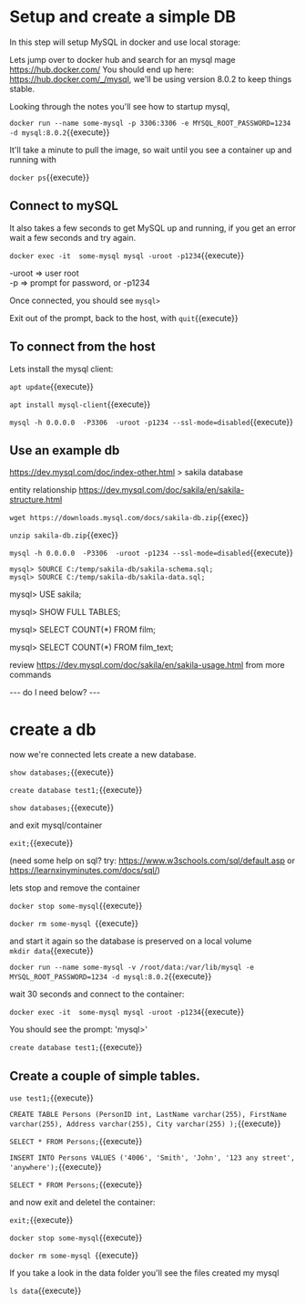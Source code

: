 #  Setup and create a simple DB

In this step will setup MySQL in docker and use local storage:

Lets jump over to docker hub and search for an mysql mage https://hub.docker.com/
You should end up here: https://hub.docker.com/_/mysql, we'll be using version 8.0.2 to keep things stable.

Looking through the notes you'll see  how to startup mysql, 

`docker run --name some-mysql -p 3306:3306 -e MYSQL_ROOT_PASSWORD=1234 -d mysql:8.0.2`{{execute}}

It'll take a minute to pull the image, so wait until you see a container up and running with

`docker ps`{{execute}}  

## Connect to mySQL

It also takes a few seconds to get MySQL up and running, if you get an error wait a few seconds and try again.

`docker exec -it  some-mysql mysql -uroot -p1234`{{execute}} 

-uroot   => user root  
-p       => prompt for password, or -p1234

Once connected, you should see `mysql>`

Exit out of the prompt, back to the host, with `quit`{{execute}}

## To connect from the host

Lets install the mysql client:

`apt update`{{execute}}

`apt install mysql-client`{{execute}}

`mysql -h 0.0.0.0  -P3306  -uroot -p1234 --ssl-mode=disabled`{{execute}}


## Use an example db

https://dev.mysql.com/doc/index-other.html > sakila database

entity relationship   https://dev.mysql.com/doc/sakila/en/sakila-structure.html

`wget https://downloads.mysql.com/docs/sakila-db.zip`{{exec}}

`unzip sakila-db.zip`{{exec}}

`mysql -h 0.0.0.0  -P3306  -uroot -p1234 --ssl-mode=disabled`{{execute}}

```
mysql> SOURCE C:/temp/sakila-db/sakila-schema.sql;
mysql> SOURCE C:/temp/sakila-db/sakila-data.sql;
```


mysql> USE sakila;

mysql> SHOW FULL TABLES;

mysql> SELECT COUNT(*) FROM film;

mysql> SELECT COUNT(*) FROM film_text;


review https://dev.mysql.com/doc/sakila/en/sakila-usage.html  from more commands


---  do I need below? ---




# create a db

now we're connected lets create a new database.

`show databases;`{{execute}}

`create database test1;`{{execute}}

`show databases;`{{execute}}

and exit mysql/container

`exit;`{{execute}} 

(need some help on sql? try: https://www.w3schools.com/sql/default.asp or https://learnxinyminutes.com/docs/sql/)   

lets stop and remove the container

`docker stop some-mysql`{{execute}}

`docker rm some-mysql `{{execute}}

and start it again so  the database is preserved on a local volume  
`mkdir data`{{execute}}
  
`docker run --name some-mysql -v /root/data:/var/lib/mysql -e MYSQL_ROOT_PASSWORD=1234 -d mysql:8.0.2`{{execute}}

wait 30 seconds and connect to the container:

`docker exec -it  some-mysql mysql -uroot -p1234`{{execute}}  

You should see the prompt: 'mysql>'

`create database test1;`{{execute}}

## Create  a couple of simple tables.

`use test1;`{{execute}}

`CREATE TABLE Persons (PersonID int, LastName varchar(255), FirstName varchar(255), Address varchar(255), City varchar(255) );`{{execute}}
 

`SELECT * FROM Persons;`{{execute}}

`INSERT INTO Persons VALUES ('4006', 'Smith', 'John', '123 any street', 'anywhere');`{{execute}}

`SELECT * FROM Persons;`{{execute}}

and now exit and deletel the container:

`exit;`{{execute}}

`docker stop some-mysql`{{execute}}

`docker rm some-mysql `{{execute}}

If you take a look in the data folder you'll see the files created my mysql

`ls data`{{execute}}

